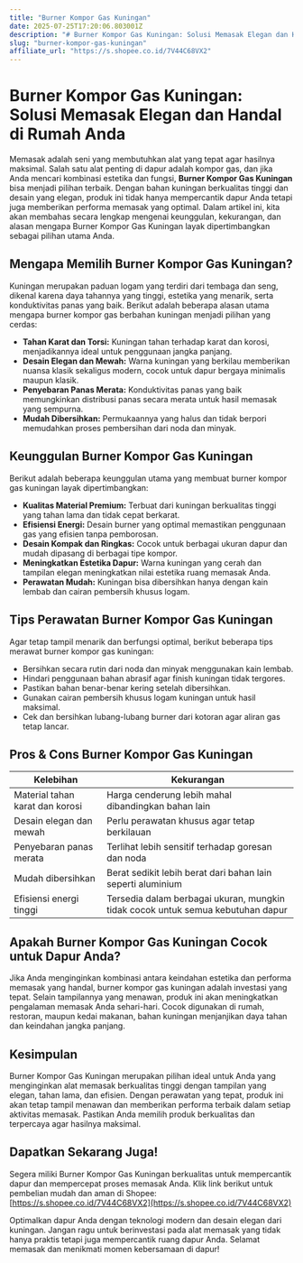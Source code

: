 ```yaml
---
title: "Burner Kompor Gas Kuningan"
date: 2025-07-25T17:20:06.803001Z
description: "# Burner Kompor Gas Kuningan: Solusi Memasak Elegan dan Handal di Rumah Anda..."
slug: "burner-kompor-gas-kuningan"
affiliate_url: "https://s.shopee.co.id/7V44C68VX2"
---
```

# Burner Kompor Gas Kuningan: Solusi Memasak Elegan dan Handal di Rumah Anda

Memasak adalah seni yang membutuhkan alat yang tepat agar hasilnya maksimal. Salah satu alat penting di dapur adalah kompor gas, dan jika Anda mencari kombinasi estetika dan fungsi, **Burner Kompor Gas Kuningan** bisa menjadi pilihan terbaik. Dengan bahan kuningan berkualitas tinggi dan desain yang elegan, produk ini tidak hanya mempercantik dapur Anda tetapi juga memberikan performa memasak yang optimal. Dalam artikel ini, kita akan membahas secara lengkap mengenai keunggulan, kekurangan, dan alasan mengapa Burner Kompor Gas Kuningan layak dipertimbangkan sebagai pilihan utama Anda.

## Mengapa Memilih Burner Kompor Gas Kuningan?

Kuningan merupakan paduan logam yang terdiri dari tembaga dan seng, dikenal karena daya tahannya yang tinggi, estetika yang menarik, serta konduktivitas panas yang baik. Berikut adalah beberapa alasan utama mengapa burner kompor gas berbahan kuningan menjadi pilihan yang cerdas:

- **Tahan Karat dan Torsi:** Kuningan tahan terhadap karat dan korosi, menjadikannya ideal untuk penggunaan jangka panjang.
- **Desain Elegan dan Mewah:** Warna kuningan yang berkilau memberikan nuansa klasik sekaligus modern, cocok untuk dapur bergaya minimalis maupun klasik.
- **Penyebaran Panas Merata:** Konduktivitas panas yang baik memungkinkan distribusi panas secara merata untuk hasil memasak yang sempurna.
- **Mudah Dibersihkan:** Permukaannya yang halus dan tidak berpori memudahkan proses pembersihan dari noda dan minyak.

## Keunggulan Burner Kompor Gas Kuningan

Berikut adalah beberapa keunggulan utama yang membuat burner kompor gas kuningan layak dipertimbangkan:

- **Kualitas Material Premium:** Terbuat dari kuningan berkualitas tinggi yang tahan lama dan tidak cepat berkarat.
- **Efisiensi Energi:** Desain burner yang optimal memastikan penggunaan gas yang efisien tanpa pemborosan.
- **Desain Kompak dan Ringkas:** Cocok untuk berbagai ukuran dapur dan mudah dipasang di berbagai tipe kompor.
- **Meningkatkan Estetika Dapur:** Warna kuningan yang cerah dan tampilan elegan meningkatkan nilai estetika ruang memasak Anda.
- **Perawatan Mudah:** Kuningan bisa dibersihkan hanya dengan kain lembab dan cairan pembersih khusus logam.

## Tips Perawatan Burner Kompor Gas Kuningan

Agar tetap tampil menarik dan berfungsi optimal, berikut beberapa tips merawat burner kompor gas kuningan:

- Bersihkan secara rutin dari noda dan minyak menggunakan kain lembab.
- Hindari penggunaan bahan abrasif agar finish kuningan tidak tergores.
- Pastikan bahan benar-benar kering setelah dibersihkan.
- Gunakan cairan pembersih khusus logam kuningan untuk hasil maksimal.
- Cek dan bersihkan lubang-lubang burner dari kotoran agar aliran gas tetap lancar.

## Pros & Cons Burner Kompor Gas Kuningan

| Kelebihan | Kekurangan |
|--------------|--------------|
| Material tahan karat dan korosi | Harga cenderung lebih mahal dibandingkan bahan lain |
| Desain elegan dan mewah | Perlu perawatan khusus agar tetap berkilauan |
| Penyebaran panas merata | Terlihat lebih sensitif terhadap goresan dan noda |
| Mudah dibersihkan | Berat sedikit lebih berat dari bahan lain seperti aluminium |
| Efisiensi energi tinggi | Tersedia dalam berbagai ukuran, mungkin tidak cocok untuk semua kebutuhan dapur |

## Apakah Burner Kompor Gas Kuningan Cocok untuk Dapur Anda?

Jika Anda menginginkan kombinasi antara keindahan estetika dan performa memasak yang handal, burner kompor gas kuningan adalah investasi yang tepat. Selain tampilannya yang menawan, produk ini akan meningkatkan pengalaman memasak Anda sehari-hari. Cocok digunakan di rumah, restoran, maupun kedai makanan, bahan kuningan menjanjikan daya tahan dan keindahan jangka panjang.

## Kesimpulan

Burner Kompor Gas Kuningan merupakan pilihan ideal untuk Anda yang menginginkan alat memasak berkualitas tinggi dengan tampilan yang elegan, tahan lama, dan efisien. Dengan perawatan yang tepat, produk ini akan tetap tampil menawan dan memberikan performa terbaik dalam setiap aktivitas memasak. Pastikan Anda memilih produk berkualitas dan terpercaya agar hasilnya maksimal.

## Dapatkan Sekarang Juga!

Segera miliki Burner Kompor Gas Kuningan berkualitas untuk mempercantik dapur dan mempercepat proses memasak Anda. Klik link berikut untuk pembelian mudah dan aman di Shopee: [https://s.shopee.co.id/7V44C68VX2](https://s.shopee.co.id/7V44C68VX2)

Optimalkan dapur Anda dengan teknologi modern dan desain elegan dari kuningan. Jangan ragu untuk berinvestasi pada alat memasak yang tidak hanya praktis tetapi juga mempercantik ruang dapur Anda. Selamat memasak dan menikmati momen kebersamaan di dapur!